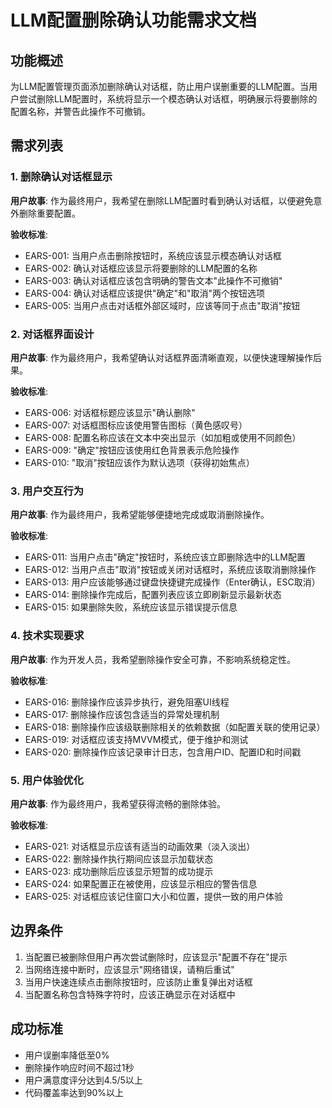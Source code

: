 # LLM配置删除确认功能需求文档

## 功能概述
为LLM配置管理页面添加删除确认对话框，防止用户误删重要的LLM配置。当用户尝试删除LLM配置时，系统将显示一个模态确认对话框，明确展示将要删除的配置名称，并警告此操作不可撤销。

## 需求列表

### 1. 删除确认对话框显示
**用户故事**: 作为最终用户，我希望在删除LLM配置时看到确认对话框，以便避免意外删除重要配置。

**验收标准**:
- EARS-001: 当用户点击删除按钮时，系统应该显示模态确认对话框
- EARS-002: 确认对话框应该显示将要删除的LLM配置的名称
- EARS-003: 确认对话框应该包含明确的警告文本"此操作不可撤销"
- EARS-004: 确认对话框应该提供"确定"和"取消"两个按钮选项
- EARS-005: 当用户点击对话框外部区域时，应该等同于点击"取消"按钮

### 2. 对话框界面设计
**用户故事**: 作为最终用户，我希望确认对话框界面清晰直观，以便快速理解操作后果。

**验收标准**:
- EARS-006: 对话框标题应该显示"确认删除"
- EARS-007: 对话框图标应该使用警告图标（黄色感叹号）
- EARS-008: 配置名称应该在文本中突出显示（如加粗或使用不同颜色）
- EARS-009: "确定"按钮应该使用红色背景表示危险操作
- EARS-010: "取消"按钮应该作为默认选项（获得初始焦点）

### 3. 用户交互行为
**用户故事**: 作为最终用户，我希望能够便捷地完成或取消删除操作。

**验收标准**:
- EARS-011: 当用户点击"确定"按钮时，系统应该立即删除选中的LLM配置
- EARS-012: 当用户点击"取消"按钮或关闭对话框时，系统应该取消删除操作
- EARS-013: 用户应该能够通过键盘快捷键完成操作（Enter确认，ESC取消）
- EARS-014: 删除操作完成后，配置列表应该立即刷新显示最新状态
- EARS-015: 如果删除失败，系统应该显示错误提示信息

### 4. 技术实现要求
**用户故事**: 作为开发人员，我希望删除操作安全可靠，不影响系统稳定性。

**验收标准**:
- EARS-016: 删除操作应该异步执行，避免阻塞UI线程
- EARS-017: 删除操作应该包含适当的异常处理机制
- EARS-018: 删除操作应该级联删除相关的依赖数据（如配置关联的使用记录）
- EARS-019: 对话框应该支持MVVM模式，便于维护和测试
- EARS-020: 删除操作应该记录审计日志，包含用户ID、配置ID和时间戳

### 5. 用户体验优化
**用户故事**: 作为最终用户，我希望获得流畅的删除体验。

**验收标准**:
- EARS-021: 对话框显示应该有适当的动画效果（淡入淡出）
- EARS-022: 删除操作执行期间应该显示加载状态
- EARS-023: 成功删除后应该显示短暂的成功提示
- EARS-024: 如果配置正在被使用，应该显示相应的警告信息
- EARS-025: 对话框应该记住窗口大小和位置，提供一致的用户体验

## 边界条件
1. 当配置已被删除但用户再次尝试删除时，应该显示"配置不存在"提示
2. 当网络连接中断时，应该显示"网络错误，请稍后重试"
3. 当用户快速连续点击删除按钮时，应该防止重复弹出对话框
4. 当配置名称包含特殊字符时，应该正确显示在对话框中

## 成功标准
- 用户误删率降低至0%
- 删除操作响应时间不超过1秒
- 用户满意度评分达到4.5/5以上
- 代码覆盖率达到90%以上